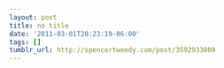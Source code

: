 ```yaml
---
layout: post
title: no title
date: '2011-03-01T20:23:19-06:00'
tags: []
tumblr_url: http://spencertweedy.com/post/3592933809
---
```

